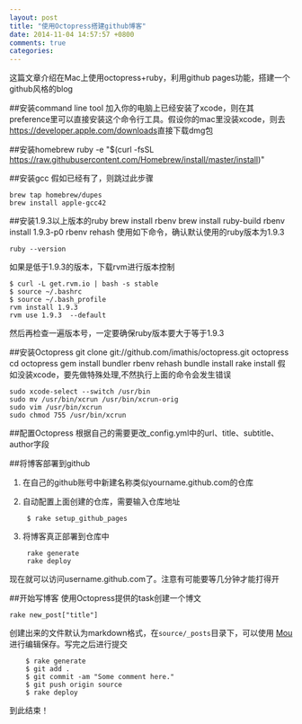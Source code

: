 ```yaml
---
layout: post
title: "使用Octopress搭建github博客"
date: 2014-11-04 14:57:57 +0800
comments: true
categories: 
---
```

这篇文章介绍在Mac上使用octopress+ruby，利用github pages功能，搭建一个github风格的blog

##安装command line tool
加入你的电脑上已经安装了xcode，则在其preference里可以直接安装这个命令行工具。假设你的mac里没装xcode，则去<https://developer.apple.com/downloads>直接下载dmg包

##安装homebrew
	ruby -e "$(curl -fsSL https://raw.githubusercontent.com/Homebrew/install/master/install)"

##安装gcc
假如已经有了，则跳过此步骤
	
	brew tap homebrew/dupes
	brew install apple-gcc42
	
##安装1.9.3以上版本的ruby
	brew install rbenv
	brew install ruby-build
	rbenv install 1.9.3-p0
	rbenv rehash
使用如下命令，确认默认使用的ruby版本为1.9.3
	
	ruby --version
如果是低于1.9.3的版本，下载rvm进行版本控制
	
	$ curl -L get.rvm.io | bash -s stable
	$ source ~/.bashrc
	$ source ~/.bash_profile
	rvm install 1.9.3
	rvm use 1.9.3  --default
然后再检查一遍版本号，一定要确保ruby版本要大于等于1.9.3

##安装Octopress
	git clone git://github.com/imathis/octopress.git octopress
	cd octopress
	gem install bundler
	rbenv rehash
	bundle install
	rake install
假如没装xcode，要先做特殊处理,不然执行上面的命令会发生错误
	
	sudo xcode-select --switch /usr/bin
	sudo mv /usr/bin/xcrun /usr/bin/xcrun-orig
	sudo vim /usr/bin/xcrun
	sudo chmod 755 /usr/bin/xcrun
	
##配置Octopress
根据自己的需要更改_config.yml中的url、title、subtitle、author字段

##将博客部署到github
1. 在自己的github账号中新建名称类似yourname.github.com的仓库
2. 自动配置上面创建的仓库，需要输入仓库地址

		$ rake setup_github_pages

3. 将博客真正部署到仓库中

		rake generate
		rake deploy
现在就可以访问username.github.com了。注意有可能要等几分钟才能打得开

##开始写博客
使用Octopress提供的task创建一个博文

	rake new_post["title"]
创建出来的文件默认为markdown格式，在`source/_posts`目录下，可以使用 [Mou](http://25.io/mou/)进行编辑保存。写完之后进行提交

		$ rake generate
		$ git add .
		$ git commit -am "Some comment here." 
		$ git push origin source
		$ rake deploy
到此结束！










